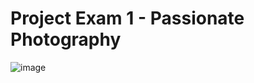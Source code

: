 # Project Exam 1 - Passionate Photography

![image]([https://res.cloudinary.com/dhd2paq70/image/upload/v1654681036/mercury_lyf9vl.jpg](https://res.cloudinary.com/dhd2paq70/image/upload/v1659100413/Passianate_photography_-_Home_bpshwn.png))
